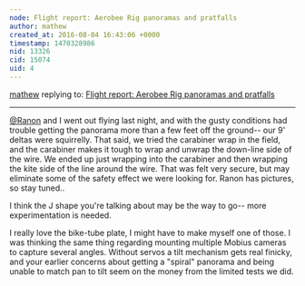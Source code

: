 ```yaml
---
node: Flight report: Aerobee Rig panoramas and pratfalls
author: mathew
created_at: 2016-08-04 16:43:06 +0000
timestamp: 1470328986
nid: 13326
cid: 15074
uid: 4
---
```




[mathew](../profile/mathew) replying to: [Flight report: Aerobee Rig panoramas and pratfalls](../notes/mathew/08-03-2016/flight-report-aerobee-rig-panoramas-and-pratfalls)

----
[@Ranon](/profile/Ranon) and I went out flying last night, and with the gusty conditions had trouble getting the panorama more than a few feet off the ground-- our 9' deltas were squirrelly.  That said, we tried the carabiner wrap in the field, and the carabiner makes it tough to wrap and unwrap the down-line side of the wire.  We ended up just wrapping into the carabiner and then wrapping the kite side of the line around the wire.  That was felt very secure, but may eliminate some of the safety effect we were looking for. Ranon has pictures, so stay tuned..

  I think the J shape you're talking about may be the way to go-- more experimentation is needed.

I really love the bike-tube plate, I might have to make myself one of those.  I was thinking the same thing regarding mounting multiple Mobius cameras to capture several angles.  Without servos a tilt mechanism gets real finicky, and your earlier concerns about getting a "spiral" panorama and being unable to match pan to tilt seem on the money from the limited tests we did. 


